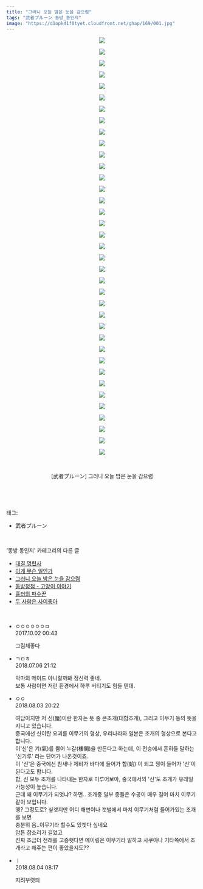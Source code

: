 ```yaml
---
title: "그러니 오늘 밤은 눈을 감으렴"
tags: "武者プルーン 동방_동인지"
image: "https://d1opk41f0tyet.cloudfront.net/ghap/169/001.jpg"
---
```

<div class="article">
<p style="text-align: center; clear: none; float: none;"><img src="{{ site.imgserver10 }}/ghap/169/001.jpg"/></p>
<p style="text-align: center; clear: none; float: none;"><img src="{{ site.imgserver10 }}/ghap/169/002.jpg"/></p>
<p style="text-align: center; clear: none; float: none;"><img src="{{ site.imgserver10 }}/ghap/169/003.jpg"/></p>
<p style="text-align: center; clear: none; float: none;"><img src="{{ site.imgserver10 }}/ghap/169/004.jpg"/></p>
<p style="text-align: center; clear: none; float: none;"><img src="{{ site.imgserver10 }}/ghap/169/005.jpg"/></p>
<p style="text-align: center; clear: none; float: none;"><img src="{{ site.imgserver10 }}/ghap/169/006.jpg"/></p>
<p style="text-align: center; clear: none; float: none;"><img src="{{ site.imgserver10 }}/ghap/169/007.jpg"/></p>
<p style="text-align: center; clear: none; float: none;"><img src="{{ site.imgserver10 }}/ghap/169/008.jpg"/></p>
<p style="text-align: center; clear: none; float: none;"><img src="{{ site.imgserver10 }}/ghap/169/009.jpg"/></p>
<p style="text-align: center; clear: none; float: none;"><img src="{{ site.imgserver10 }}/ghap/169/010.jpg"/></p>
<p style="text-align: center; clear: none; float: none;"><img src="{{ site.imgserver10 }}/ghap/169/011.jpg"/></p>
<p style="text-align: center; clear: none; float: none;"><img src="{{ site.imgserver10 }}/ghap/169/012.jpg"/></p>
<p style="text-align: center; clear: none; float: none;"><img src="{{ site.imgserver10 }}/ghap/169/013.jpg"/></p>
<p style="text-align: center; clear: none; float: none;"><img src="{{ site.imgserver10 }}/ghap/169/014.jpg"/></p>
<p style="text-align: center; clear: none; float: none;"><img src="{{ site.imgserver10 }}/ghap/169/015.jpg"/></p>
<p style="text-align: center; clear: none; float: none;"><img src="{{ site.imgserver10 }}/ghap/169/016.jpg"/></p>
<p style="text-align: center; clear: none; float: none;"><img src="{{ site.imgserver10 }}/ghap/169/017.jpg"/></p>
<p style="text-align: center; clear: none; float: none;"><img src="{{ site.imgserver10 }}/ghap/169/018.jpg"/></p>
<p style="text-align: center; clear: none; float: none;"><img src="{{ site.imgserver10 }}/ghap/169/019.jpg"/></p>
<p style="text-align: center; clear: none; float: none;"><img src="{{ site.imgserver10 }}/ghap/169/020.jpg"/></p>
<p style="text-align: center; clear: none; float: none;"><img src="{{ site.imgserver10 }}/ghap/169/021.jpg"/></p>
<p style="text-align: center; clear: none; float: none;"><img src="{{ site.imgserver10 }}/ghap/169/022.jpg"/></p>
<p style="text-align: center; clear: none; float: none;"><img src="{{ site.imgserver10 }}/ghap/169/023.jpg"/></p>
<p style="text-align: center; clear: none; float: none;"><img src="{{ site.imgserver10 }}/ghap/169/024.jpg"/></p>
<p style="text-align: center; clear: none; float: none;"><img src="{{ site.imgserver10 }}/ghap/169/025.jpg"/></p>
<p style="text-align: center; clear: none; float: none;"><img src="{{ site.imgserver10 }}/ghap/169/026.jpg"/></p>
<p style="text-align: center; clear: none; float: none;"><img src="{{ site.imgserver10 }}/ghap/169/027.jpg"/></p>
<p style="text-align: center; clear: none; float: none;"><img src="{{ site.imgserver10 }}/ghap/169/028.jpg"/></p>
<p style="text-align: center; clear: none; float: none;"><img src="{{ site.imgserver10 }}/ghap/169/029.jpg"/></p>
<p style="text-align: center; clear: none; float: none;"><img src="{{ site.imgserver10 }}/ghap/169/030.jpg"/></p>
<p style="text-align: center; clear: none; float: none;"><img src="{{ site.imgserver10 }}/ghap/169/031.jpg"/></p>
<p style="text-align: center; clear: none; float: none;"><img src="{{ site.imgserver10 }}/ghap/169/032.jpg"/></p>
<p style="text-align: center; clear: none; float: none;"><img src="{{ site.imgserver10 }}/ghap/169/033.jpg"/></p>
<p style="text-align: center; clear: none; float: none;"><img src="{{ site.imgserver10 }}/ghap/169/034.jpg"/></p>
<p style="text-align: center; clear: none; float: none;"><img src="{{ site.imgserver10 }}/ghap/169/035.jpg"/></p>
<p style="text-align: center; clear: none; float: none;"><img src="{{ site.imgserver10 }}/ghap/169/036.jpg"/></p>
<p style="text-align: center; clear: none; float: none;"><img src="{{ site.imgserver10 }}/ghap/169/037.jpg"/></p>
<p style="text-align: center; clear: none; float: none;"><br/></p>
<p style="text-align: center; clear: none; float: none;">[武者プルーン] 그러니 오늘 밤은 눈을 감으렴</p>
<p><br/></p>
</div><br/>
<div class="tagTrail">
<p>태그: </p>
<ul>
<li>武者プルーン</li>
</ul>
</div><br/>
<div class="another">
<p>'동방 동인지' 카테고리의 다른 글</p>
<ul>
<li><a href="/ghap_172">대결 명련사</a></li>
<li><a href="/ghap_171">이게 무슨 일인가</a></li>
<li><a href="/ghap_169">그러니 오늘 밤은 눈을 감으렴</a></li>
<li><a href="/ghap_168">동방청첩 - 고양이 이야기</a></li>
<li><a href="/ghap_165">흉터의 파수꾼</a></li>
<li><a href="/ghap_164">두 사람은 사이좋아</a></li>
</ul>
</div><br/>
<div class="cb_module cb_fluid">
<div class="cb_wrt cb_profile">
<div class="comment">
<ul>
<li class="cb_thumb_off" id="comment15094702">
<div class="cb_comment_area">
<div class="cb_info_area">
<div class="cb_section">
<span class="cb_nick_name">ㅇㅇㅇㅇㅇㅇㅁ</span>
</div>
<div class="cb_section">
<span class="cb_date">2017.10.02 00:43 </span>
</div>
</div>
<div class="cb_dsc_comment">
<p class="cb_dsc">
											그림체좋다
										</p>
</div>
</div></li>
<li class="cb_thumb_off" id="comment15281666">
<div class="cb_comment_area">
<div class="cb_info_area">
<div class="cb_section">
<span class="cb_nick_name">ㄱㅁㅎ</span>
</div>
<div class="cb_section">
<span class="cb_date">2018.07.06 21:12 </span>
</div>
</div>
<div class="cb_dsc_comment">
<p class="cb_dsc">
											악마의 메이드 아니랄까봐 정신력 좋네.<br/>
보통 사람이면 저런 환경에서 하루 버티기도 힘들 텐데.
										</p>
</div>
</div></li>
<li class="cb_thumb_off" id="comment15300109">
<div class="cb_comment_area">
<div class="cb_info_area">
<div class="cb_section">
<span class="cb_nick_name">ㅇㅇ</span>
</div>
<div class="cb_section">
<span class="cb_date">2018.08.03 20:22 </span>
</div>
</div>
<div class="cb_dsc_comment">
<p class="cb_dsc">
											여담이지만 저 신(蜃)이란 한자는 뜻 중 큰조개(대합조개), 그리고 이무기 등의 뜻을 지니고 있습니다.<br/>
중국에선 신이란 요괴를 이무기의 형상, 우리나라와 일본은 조개의 형상으로 본다고 합니다.<br/>
이'신'은 기(氣)를 뿜어 누갈(樓閣)을 만든다고 하는데, 이 전승에서 흔히들 말하는 '신기루' 라는 단어가 나온것이죠.<br/>
이 '신'은 중국에선 참새나 제비가 바다에 들어가 합(蛤) 이 되고 꿩이 들어가 '신'이 된다고도 합니다.<br/>
합, 신 모두 조개를 나타내는 한자로 미루어보아, 중국에서의 '신'도 조개가 유래일 가능성이 높습니다.<br/>
근데 왜 이무기가 되엇냐? 하면.. 조개중 일부 종들은 수공이 매우 길어 마치 이무기같이 보입니다.<br/>
엥? 그정도로? 싶겟지만 어디 해변이나 갯벌에서 마치 이무기처럼 들어가있는 조개를 보면<br/>
충분히 음..이무기라 할수도 있겟다 싶네요<br/>
암튼 잡소리가 길었고<br/>
진짜 조금더 전래를 고증햇다면 메이링은 이무기라 말하고 사쿠야나 기타쪽에서 조개라고 해주는 편이 좋았을지도??
										</p>
</div>
</div></li>
<li class="cb_thumb_off" id="comment15300430">
<div class="cb_comment_area">
<div class="cb_info_area">
<div class="cb_section">
<span class="cb_nick_name">ㅣ</span>
</div>
<div class="cb_section">
<span class="cb_date">2018.08.04 08:17 </span>
</div>
</div>
<div class="cb_dsc_comment">
<p class="cb_dsc">
											지려부렷듸
										</p>
</div>
</div></li>
</ul>
</div>
</div><!-- commentList close -->
</div><br/>
